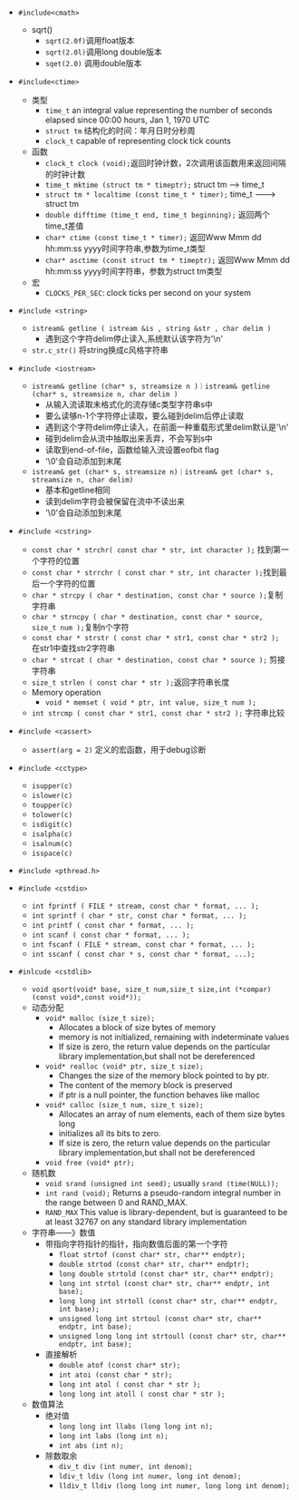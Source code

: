 * `#include<cmath>`
    * sqrt()
        * `sqrt(2.0f)`调用float版本
        * `sqrt(2.0l)`调用long double版本
        * `sqet(2.0)` 调用double版本
* `#include<ctime>`
    * 类型
        * `time_t` an integral value representing the number of seconds elapsed since 00:00 hours, Jan 1, 1970 UTC
        * `struct tm` 结构化的时间：年月日时分秒周
        * `clock_t` capable of representing clock tick counts
    * 函数
        * `clock_t clock (void);`返回时钟计数，2次调用该函数用来返回间隔的时钟计数
        * `time_t mktime (struct tm * timeptr);` struct tm --> time_t
        * `struct tm * localtime (const time_t * timer);` time_t ---> struct tm
        * `double difftime (time_t end, time_t beginning);` 返回两个time_t差值
        * `char* ctime (const time_t * timer);` 返回Www Mmm dd hh:mm:ss yyyy时间字符串,参数为time_t类型
        * `char* asctime (const struct tm * timeptr);` 返回Www Mmm dd hh:mm:ss yyyy时间字符串，参数为struct tm类型
    * 宏
        * `CLOCKS_PER_SEC`: clock ticks per second on your system

* `#include <string>`
    * `istream& getline ( istream &is , string &str , char delim )`
        * 遇到这个字符delim停止读入,系统默认该字符为'\n'
    * `str.c_str()` 将string换成c风格字符串

* `#include <iostream>`
    * `istream& getline (char* s, streamsize n )｜istream& getline (char* s, streamsize n, char delim )`  
        * 从输入流读取未格式化的流存储c类型字符串s中
        * 要么读够n-1个字符停止读取，要么碰到delim后停止读取
        * 遇到这个字符delim停止读入，在前面一种重载形式里delim默认是'\n'
        * 碰到delim会从流中抽取出来丢弃，不会写到s中
        * 读取到end-of-file，函数给输入流设置eofbit flag
        * '\0'会自动添加到末尾
    * `istream& get (char* s, streamsize n)｜istream& get (char* s, streamsize n, char delim)` 
        * 基本和getline相同
        * 读到delim字符会被保留在流中不读出来
        * '\0'会自动添加到末尾

*  `#include <cstring>`
    * `const char * strchr( const char * str, int character );` 找到第一个字符的位置
    * `const char * strrchr ( const char * str, int character );`找到最后一个字符的位置
    * `char * strcpy ( char * destination, const char * source );`复制字符串
    * `char * strncpy ( char * destination, const char * source, size_t num );`复制n个字符
    * `const char * strstr ( const char * str1, const char * str2 ); ` 在str1中查找str2字符串
    * `char * strcat ( char * destination, const char * source );` 剪接字符串
    * `size_t strlen ( const char * str );`返回字符串长度
    * Memory operation
        * `void * memset ( void * ptr, int value, size_t num );`
    * `int strcmp ( const char * str1, const char * str2 );` 字符串比较
    

* `#include <cassert>`
    * `assert(arg = 2)` 定义的宏函数，用于debug诊断

* `#include <cctype>`
    * `isupper(c)`
    * `islower(c)`
    * `toupper(c)`
    * `tolower(c)`
    * `isdigit(c)`
    * `isalpha(c)`
    * `isalnum(c)`
    * `isspace(c)`


* `#include <pthread.h>`

* `#include <cstdio>`
    * `int fprintf ( FILE * stream, const char * format, ... );`
    * `int sprintf ( char * str, const char * format, ... );`
    * `int printf ( const char * format, ... );`
    * `int scanf ( const char * format, ... );`
    * `int fscanf ( FILE * stream, const char * format, ... );`
    * `int sscanf ( const char * s, const char * format, ...);`

* `#inlcude <cstdlib>`
    * `void qsort(void* base, size_t num,size_t size,int (*compar)(const void*,const void*));`
    * 动态分配
        * `void* malloc (size_t size);`
            * Allocates a block of size bytes of memory
            * memory is not initialized, remaining with indeterminate values
            * If size is zero, the return value depends on the particular library implementation,but shall not be dereferenced
        * `void* realloc (void* ptr, size_t size);`
            * Changes the size of the memory block pointed to by ptr.
            * The content of the memory block is preserved 
            * if ptr is a null pointer, the function behaves like malloc
        * `void* calloc (size_t num, size_t size);`
            * Allocates an array of num elements, each of them size bytes long
            * initializes all its bits to zero.
            * If size is zero, the return value depends on the particular library implementation,but shall not be dereferenced
        * `void free (void* ptr);`
    * 随机数
        * `void srand (unsigned int seed);` usually `srand (time(NULL));`
        * `int rand (void);`
        Returns a pseudo-random integral number in the range between 0 and RAND_MAX.
        * `RAND_MAX`
        This value is library-dependent, but is guaranteed to be at least 32767 on any standard library implementation
    * 字符串——》数值
        * 带指向字符指针的指针，指向数值后面的第一个字符
            * `float strtof (const char* str, char** endptr);`
            * `double strtod (const char* str, char** endptr);`
            * `long double strtold (const char* str, char** endptr);`
            * `long int strtol (const char* str, char** endptr, int base);`
            * `long long int strtoll (const char* str, char** endptr, int base);`
            * `unsigned long int strtoul (const char* str, char** endptr, int base);`
            * `unsigned long long int strtoull (const char* str, char** endptr, int base);`
        * 直接解析
            * `double atof (const char* str);`
            * `int atoi (const char * str);`
            * `long int atol ( const char * str );`
            * `long long int atoll ( const char * str );`
    * 数值算法
        * 绝对值
            * `long long int llabs (long long int n);`
            * `long int labs (long int n);`
            * `int abs (int n);`
        * 除数取余
            * `div_t div (int numer, int denom);`
            * `ldiv_t ldiv (long int numer, long int denom);`
            * `lldiv_t lldiv (long long int numer, long long int denom);`